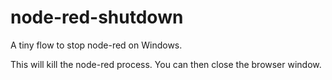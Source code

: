 # node-red-shutdown
A tiny flow to stop node-red on Windows.

This will kill the node-red process. You can then close the browser window.
